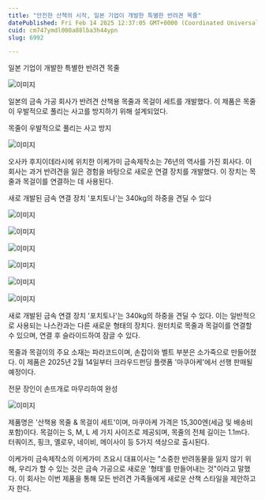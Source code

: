```yaml
---
title: "안전한 산책의 시작, 일본 기업이 개발한 특별한 반려견 목줄"
datePublished: Fri Feb 14 2025 12:37:05 GMT+0000 (Coordinated Universal Time)
cuid: cm747ymdl000a08lba3h44ypn
slug: 6992

---
```



일본 기업이 개발한 특별한 반려견 목줄

![이미지](https://cdn.hashnode.com/res/hashnode/image/upload/v1739504294281/30a930d9-c805-43a6-81b2-452eb1a9685c.webp)

일본의 금속 가공 회사가 반려견 산책용 목줄과 목걸이 세트를 개발했다. 이 제품은 목줄이 우발적으로 풀리는 사고를 방지하기 위해 설계되었다.

목줄이 우발적으로 풀리는 사고 방지

![이미지](https://cdn.hashnode.com/res/hashnode/image/upload/v1739504297225/d8173320-eb23-4992-b759-39f1b42581d3.webp)

오사카 후지이데라시에 위치한 이케가미 금속제작소는 76년의 역사를 가진 회사다. 이 회사는 과거 반려견을 잃은 경험을 바탕으로 새로운 연결 장치를 개발했다. 이 장치는 목줄과 목걸이를 연결하는 데 사용된다.

새로 개발된 금속 연결 장치 '포치토나'는 340kg의 하중을 견딜 수 있다

![이미지](https://cdn.hashnode.com/res/hashnode/image/upload/v1739504301002/ffb27562-2941-49a9-967e-64f5089eb806.gif)

![이미지](https://blog.kakaocdn.net/dn/4ICsD/btsMg52NRQ3/e22KxEniWKpTbO5SqdHAyk/img.gif)

![이미지](https://cdn.hashnode.com/res/hashnode/image/upload/v1739504308456/4699f08b-c42a-46de-abfb-f97ed60276b7.gif)

![이미지](https://cdn.hashnode.com/res/hashnode/image/upload/v1739504311902/1fb10a12-7bfe-4d08-bf9b-6efc907fc71f.gif)

![이미지](https://cdn.hashnode.com/res/hashnode/image/upload/v1739504314923/5b8a1468-8d31-44db-aa63-e612bb3bba39.gif)

![이미지](https://cdn.hashnode.com/res/hashnode/image/upload/v1739504318448/f8cb259d-c7d5-4e0d-b6dd-8ff51bac586d.gif)

새로 개발된 금속 연결 장치 '포치토나'는 340kg의 하중을 견딜 수 있다. 이는 일반적으로 사용되는 나스칸과는 다른 새로운 형태의 장치다. 원터치로 목줄과 목걸이를 연결할 수 있으며, 연결 후 슬라이드하여 잠글 수 있다.

목줄과 목걸이의 주요 소재는 파라코드이며, 손잡이와 벨트 부분은 소가죽으로 만들어졌다. 이 제품은 2025년 2월 14일부터 크라우드펀딩 플랫폼 '마쿠아케'에서 선행 판매될 예정이다.

전문 장인이 손뜨개로 마무리하여 완성

![이미지](https://cdn.hashnode.com/res/hashnode/image/upload/v1739504321446/d9af0b3a-f4e7-497d-bc82-870dce85c504.webp)

제품명은 '산책용 목줄 & 목걸이 세트'이며, 마쿠아케 가격은 15,300엔(세금 및 배송비 포함)이다. 목걸이는 S, M, L 세 가지 사이즈로 제공되며, 목줄의 전체 길이는 1.1m다. 터쿼이즈, 핑크, 옐로우, 네이비, 메이사이 등 5가지 색상으로 출시된다.

이케가미 금속제작소의 이케가미 츠요시 대표이사는 "소중한 반려동물을 잃지 않기 위해, 우리가 할 수 있는 것은 금속 가공으로 새로운 '형태'를 만들어내는 것"이라고 말했다. 이 회사는 이번 제품을 통해 모든 반려견 가족들에게 새로운 산책 스타일을 제안하고자 한다.